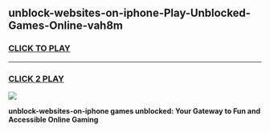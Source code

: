 
## unblock-websites-on-iphone-Play-Unblocked-Games-Online-vah8m
<h3>
<a href="https://premium76.site?title=unblock-websites-on-iphone&ref=25A">CLICK TO PLAY</a></h3>
<hr>

<h3>
<a href="https://premium76.site?title=unblock-websites-on-iphone&ref=25A">CLICK 2 PLAY</a>
  
</h3>

<a href="https://premium76.site?title=unblock-websites-on-iphone&ref=25A"><img src="https://clearcache.store/games.png"></a>


**unblock-websites-on-iphone games unblocked: Your Gateway to Fun and Accessible Online Gaming**
